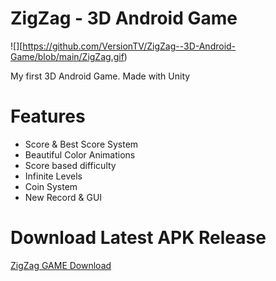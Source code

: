 # ZigZag - 3D Android Game
 
![][https://github.com/VersionTV/ZigZag--3D-Android-Game/blob/main/ZigZag.gif)

My first 3D Android Game. Made with Unity


# Features
- Score & Best Score System
- Beautiful Color Animations
- Score based difficulty
- Infinite Levels
- Coin System
- New Record & GUI

# Download Latest APK Release
[ZigZag GAME Download](https://github.com/VersionTV/ZigZag--3D-Android-Game/blob/main/Releases/ZigZagGame.apk)



